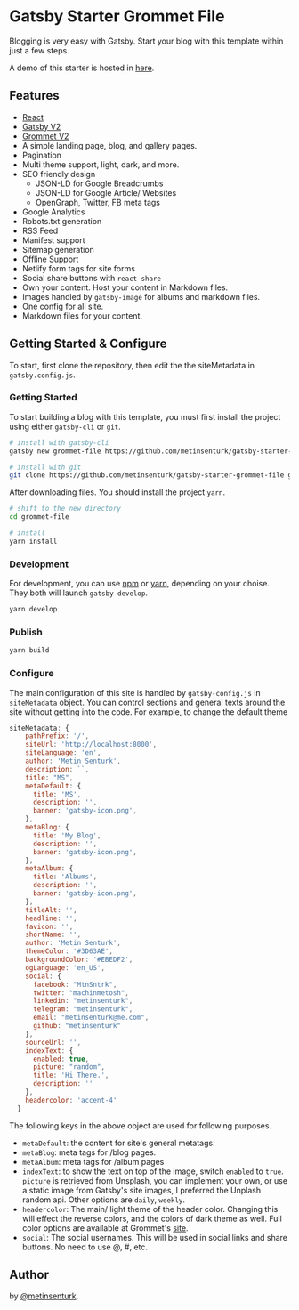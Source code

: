 # Gatsby Starter Grommet File

Blogging is very easy with Gatsby. Start your blog with this template within just a few steps.

A demo of this starter is hosted in [here]().

## Features

- [React](https://reactjs.org)
- [Gatsby V2](https://www.gatsbyjs.org)
- [Grommet V2](https://v2.grommet.io/)
- A simple landing page, blog, and gallery pages.
- Pagination
- Multi theme support, light, dark, and more.
- SEO friendly design
    - JSON-LD for Google Breadcrumbs
    - JSON-LD for Google Article/ Websites
    - OpenGraph, Twitter, FB meta tags
- Google Analytics
- Robots.txt generation
- RSS Feed
- Manifest support
- Sitemap generation
- Offline Support
- Netlify form tags for site forms
- Social share buttons with `react-share`
- Own your content. Host your content in Markdown files.
- Images handled by `gatsby-image` for albums and markdown files.
- One config for all site.
- Markdown files for your content.

## Getting Started & Configure

To start, first clone the repository, then edit the the siteMetadata in `gatsby.config.js`.

### Getting Started

To start building a blog with this template, you must first install the project using either `gatsby-cli` or `git`.

``` sh
# install with gatsby-cli
gatsby new grommet-file https://github.com/metinsenturk/gatsby-starter-grommet-file

# install with git
git clone https://github.com/metinsenturk/gatsby-starter-grommet-file grommet-file

```

After downloading files. You should install the project `yarn`.
``` sh
# shift to the new directory
cd grommet-file

# install
yarn install
```

### Development

For development, you can use [npm](https://www.npmjs.com/) or [yarn](https://yarnpkg.com/en/), depending on your choise. They both will launch `gatsby develop`. 

``` sh
yarn develop 
```

### Publish

``` sh
yarn build
```

### Configure

The main configuration of this site is handled by `gatsby-config.js` in `siteMetadata` object. You can control sections and general texts around the site without getting into the code. For example, to change the default theme

``` js
siteMetadata: {
    pathPrefix: '/',
    siteUrl: 'http://localhost:8000', 
    siteLanguage: 'en',
    author: 'Metin Senturk',
    description: ``,
    title: "MS",
    metaDefault: {
      title: 'MS',
      description: '',
      banner: 'gatsby-icon.png',
    },
    metaBlog: {
      title: 'My Blog',
      description: '',
      banner: 'gatsby-icon.png',
    },
    metaAlbum: {
      title: 'Albums',
      description: '',
      banner: 'gatsby-icon.png',
    },
    titleAlt: '',
    headline: '',
    favicon: '', 
    shortName: '', 
    author: 'Metin Senturk', 
    themeColor: '#3D63AE',
    backgroundColor: '#EBEDF2',
    ogLanguage: 'en_US',
    social: {
      facebook: "MtnSntrk",
      twitter: "machinmetosh",
      linkedin: "metinsenturk",
      telegram: "metinsenturk",
      email: "metinsenturk@me.com",
      github: "metinsenturk"
    },
    sourceUrl: '',
    indexText: {
      enabled: true,
      picture: "random", 
      title: 'Hi There.',
      description: ''
    },
    headercolor: 'accent-4' 
  }
```

The following keys in the above object are used for following purposes.

- `metaDefault`: the content for site's general metatags.
- `metaBlog`: meta tags for /blog pages.
- `metaAlbum`: meta tags for /album pages
- `indexText`: to show the text on top of the image, switch `enabled` to `true`. `picture` is retrieved from Unsplash, you can implement your own, or use a static image from Gatsby's site images, I preferred the Unplash random api. Other options are `daily`, `weekly`.
- `headercolor`: The main/ light theme of the header color. Changing this will effect the reverse colors, and the colors of dark theme as well. Full color options are available at Grommet's [site](https://v2.grommet.io/components#Color).
- `social`: The social usernames. This will be used in social links and share buttons. No need to use @, #, etc.

## Author

by [@metinsenturk](https://github.com/metinsenturk).